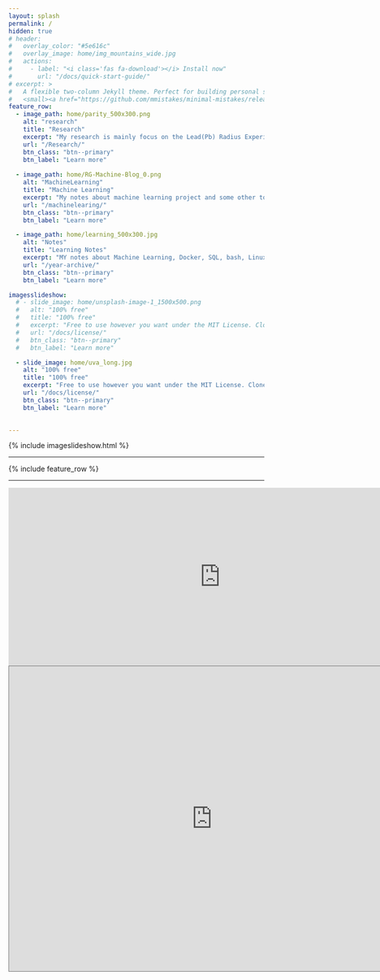 ```yaml
---
layout: splash
permalink: /
hidden: true
# header:
#   overlay_color: "#5e616c"
#   overlay_image: home/img_mountains_wide.jpg
#   actions:
#     - label: "<i class='fas fa-download'></i> Install now"
#       url: "/docs/quick-start-guide/"
# excerpt: >
#   A flexible two-column Jekyll theme. Perfect for building personal sites, blogs, and portfolios.<br />
#   <small><a href="https://github.com/mmistakes/minimal-mistakes/releases/tag/4.20.2">Latest release v4.20.2</a></small>
feature_row:
  - image_path: home/parity_500x300.png
    alt: "research"
    title: "Research"
    excerpt: "My research is mainly focus on the Lead(Pb) Radius Experiment(PRex). Beside that I am also working on the SBS GEM tracker.."
    url: "/Research/"
    btn_class: "btn--primary"
    btn_label: "Learn more"
  
  - image_path: home/RG-Machine-Blog_0.png
    alt: "MachineLearning"
    title: "Machine Learning"
    excerpt: "My notes about machine learning project and some other topics. Machine Learing! Machine Learing!"
    url: "/machinelearing/"
    btn_class: "btn--primary"
    btn_label: "Learn more"

  - image_path: home/learning_500x300.jpg
    alt: "Notes"
    title: "Learning Notes"
    excerpt: "MY notes about Machine Learning, Docker, SQL, bash, Linux system, and also some other interesting topics"
    url: "/year-archive/"
    btn_class: "btn--primary"
    btn_label: "Learn more"

imagesslideshow:
  # - slide_image: home/unsplash-image-1_1500x500.png
  #   alt: "100% free"
  #   title: "100% free"
  #   excerpt: "Free to use however you want under the MIT License. Clone it, fork it, customize it... whatever!"
  #   url: "/docs/license/"
  #   btn_class: "btn--primary"
  #   btn_label: "Learn more"

  - slide_image: home/uva_long.jpg
    alt: "100% free"
    title: "100% free"
    excerpt: "Free to use however you want under the MIT License. Clone it, fork it, customize it... whatever!"
    url: "/docs/license/"
    btn_class: "btn--primary"
    btn_label: "Learn more"
  

---
```

{% include imageslideshow.html %}

---
{% include feature_row %}

---

<iframe width="834" height="350" seamless frameborder="0" scrolling="no" src="https://docs.google.com/spreadsheets/d/e/2PACX-1vTXt-UsTz6zxIl1C0frYfkBU9S56_29nnRFUDorv0gZ0WLZ3wHzUGoNIoPZdxewxaKDXGeBwLJgADj1/pubchart?oid=198820844&amp;format=interactive"></iframe>

<iframe src="https://calendar.google.com/calendar/embed?height=600&amp;wkst=2&amp;bgcolor=%23ffffff&amp;ctz=America%2FNew_York&amp;src=amlhbnNpeXVAZ21haWwuY29t&amp;src=YWRkcmVzc2Jvb2sjY29udGFjdHNAZ3JvdXAudi5jYWxlbmRhci5nb29nbGUuY29t&amp;color=%23039BE5&amp;color=%2333B679" style="border:solid 1px #777" width="800" height="600" frameborder="0" scrolling="no"></iframe>
